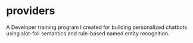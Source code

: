 # providers
A Developer training program I created for building personalized chatbots using slot-foll semantics and rule-based named entity recognition. 

